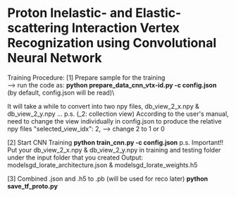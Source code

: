 # Proton Inelastic- and Elastic-scattering Interaction Vertex Recognization using Convolutional Neural Network

Training Procedure:
[1] Prepare sample for the training\
--> run the code as: **python prepare_data_cnn_vtx-id.py -c config.json**\
(by default, config.json will be read)\

It will take a while to convert into two npy files, db_view_2_x.npy & db_view_2_y.npy ...
p.s. 
(_2: collection view)
According to the user's manual, need to change the view individually in config.json to produce the relative npy files
"selected_view_idx": 2, --> change 2 to 1 or 0

[2] Start CNN Training
**python train_cnn.py -c config.json**
p.s.
Important!! Put your db_view_2_x.npy & db_view_2_y.npy in training and testing folder under the input folder that you created
Output: modelsgd_lorate_architecture.json & modelsgd_lorate_weights.h5

[3] Combined .json and .h5 to .pb (will be used for reco later)
**python save_tf_proto.py**
